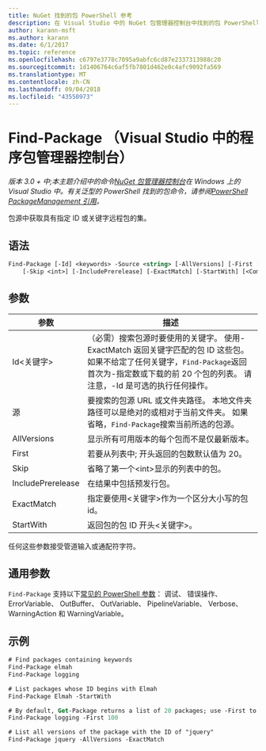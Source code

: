 ```yaml
---
title: NuGet 找到的包 PowerShell 参考
description: 在 Visual Studio 中的 NuGet 包管理器控制台中找到的包 PowerShell 命令参考。
author: karann-msft
ms.author: karann
ms.date: 6/1/2017
ms.topic: reference
ms.openlocfilehash: c6797e3778c7095a9abfc6cd87e2337313988c20
ms.sourcegitcommit: 1d1406764c6af5fb7801d462e0c4afc9092fa569
ms.translationtype: MT
ms.contentlocale: zh-CN
ms.lasthandoff: 09/04/2018
ms.locfileid: "43550973"
---
```

# <a name="find-package-package-manager-console-in-visual-studio"></a>Find-Package （Visual Studio 中的程序包管理器控制台）

*版本 3.0 + 中;本主题介绍中的命令[NuGet 包管理器控制台](package-manager-console.md)在 Windows 上的 Visual Studio 中。有关泛型的 PowerShell 找到的包命令，请参阅[PowerShell PackageManagement 引用](/powershell/module/packagemanagement/?view=powershell-6)。*

包源中获取具有指定 ID 或关键字远程包的集。

## <a name="syntax"></a>语法

```ps
Find-Package [-Id] <keywords> -Source <string> [-AllVersions] [-First [<int>]]
    [-Skip <int>] [-IncludePrerelease] [-ExactMatch] [-StartWith] [<CommonParameters>]
```

## <a name="parameters"></a>参数

| 参数 | 描述 |
| --- | --- |
| Id&lt;关键字&gt; | （必需）搜索包源时要使用的关键字。 使用-ExactMatch 返回关键字匹配的包 ID 这些包。 如果不给定了任何关键字，`Find-Package`返回首次为-指定数或下载的前 20 个包的列表。 请注意，-Id 是可选的执行任何操作。 |
| 源 | 要搜索的包源 URL 或文件夹路径。 本地文件夹路径可以是绝对的或相对于当前文件夹。 如果省略，`Find-Package`搜索当前所选的包源。 |
| AllVersions | 显示所有可用版本的每个包而不是仅最新版本。 |
| First | 若要从列表中; 开头返回的包数默认值为 20。 |
| Skip | 省略了第一个&lt;int&gt;显示的列表中的包。  |
| IncludePrerelease | 在结果中包括预发行包。 |
| ExactMatch | 指定要使用&lt;关键字&gt;作为一个区分大小写的包 id。 |
| StartWith | 返回包的包 ID 开头&lt;关键字&gt;。 |

任何这些参数接受管道输入或通配符字符。

## <a name="common-parameters"></a>通用参数

`Find-Package` 支持以下[常见的 PowerShell 参数](http://go.microsoft.com/fwlink/?LinkID=113216)： 调试、 错误操作、 ErrorVariable、 OutBuffer、 OutVariable、 PipelineVariable、 Verbose、 WarningAction 和 WarningVariable。

## <a name="examples"></a>示例

```ps
# Find packages containing keywords
Find-Package elmah
Find-Package logging

# List packages whose ID begins with Elmah
Find-Package Elmah -StartWith

# By default, Get-Package returns a list of 20 packages; use -First to show more
Find-Package logging -First 100

# List all versions of the package with the ID of "jquery"
Find-Package jquery -AllVersions -ExactMatch
```
